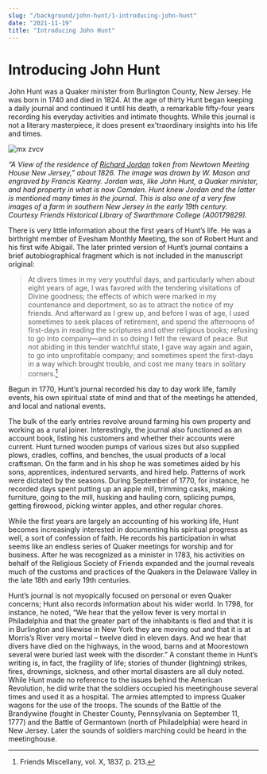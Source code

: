 ```yaml
---
slug: "/background/john-hunt/1-introducing-john-hunt"
date: "2021-11-19"
title: "Introducing John Hunt"
---
```


# Introducing John Hunt



John Hunt was a Quaker minister from Burlington County, New Jersey. He was born in 1740 and died in 1824. At the age of thirty Hunt began keeping a daily journal and continued it until his death, a remarkable fifty-four years recording his everyday activities and intimate thoughts. While this journal is not a literary masterpiece, it does present ex'traordinary insights into his life and times.

![mx zvcv](./images/image4.jpg )
 <!-- <p><figure>
  <img src="../images/image4.jpg" alt="Copperplate engraving of a short, stout man in a broad hat, holding a cane, standing in a yard bounded by a rail fence. In the background a cow rests on the ground in front of a two-story farm house and many trees." title="“A View of the residence of Richard Jordan taken from Newtown Meeting House New Jersey,” about 1826. The image was drawn by W. Mason and engraved by Francis Kearny. Jordan was, like John Hunt, a Quaker minister, and had property in what is now Camden. Hunt knew Jordan and the latter is mentioned several times in the journal. This is also one of a very few images of a farm in southern New Jersey in the early 19th century. Courtesy Friends Historical Library of Swarthmore College (A00179829)."/> -->
 <figcaption><i>“A View of the residence of <a href="/entities/w6gq882n">Richard Jordan</a> taken from Newtown Meeting House New Jersey,” about 1826. The image was drawn by W. Mason and engraved by Francis Kearny. Jordan was, like John Hunt, a Quaker minister, and had property in what is now Camden. Hunt knew Jordan and the latter is mentioned many times in the journal. This is also one of a very few images of a farm in southern New Jersey in the early 19th century. Courtesy Friends Historical Library of Swarthmore College (A00179829).</i></figcaption>
</figure></p>

There is very little information about the first years of Hunt’s life. He was a birthright member of Evesham Monthly Meeting, the son of Robert Hunt and his first wife Abigail. The later printed version of Hunt’s journal contains a brief autobiographical fragment which is not included in the manuscript original:
> At divers times in my very youthful days, and particularly when about eight years of age, I was favored with the tendering visitations of Divine goodness; the effects of which were marked in my countenance and deportment, so as to attract the notice of my friends. And afterward as I grew up, and before I was of age, I used sometimes to seek places of retirement, and spend the afternoons of first-days in reading the scriptures and other religious books; refusing to go into company—and in so doing I felt the reward of peace. But not abiding in this tender watchful state, I gave way again and again, to go into unprofitable company; and sometimes spent the first-days in a way which brought trouble, and cost me many tears in solitary corners.[^1]

Begun in 1770, Hunt’s journal recorded his day to day work life, family events, his own spiritual state of mind and that of the meetings he attended, and local and national events.

The bulk of the early entries revolve around farming his own property and working as a rural joiner. Interestingly, the journal also functioned as an account book, listing his customers and whether their accounts were current. Hunt turned wooden pumps of various sizes but also supplied plows, cradles, coffins, and benches, the usual products of a local craftsman. On the farm and in his shop he was sometimes aided by his sons, apprentices, indentured servants, and hired help. Patterns of work were dictated by the seasons. During September of 1770, for instance, he recorded days spent putting up an apple mill, trimming casks, making furniture, going to the mill, husking and hauling corn, splicing pumps, getting firewood, picking winter apples, and other regular chores.

While the first years are largely an accounting of his working life, Hunt becomes increasingly interested in documenting his spiritual progress as well, a sort of confession of faith. He records his participation in what seems like an endless series of Quaker meetings for worship and for business. After he was recognized as a minister in 1783, his activities on behalf of the Religious Society of Friends expanded and the journal reveals much of the customs and practices of the Quakers in the Delaware Valley in the late 18th and early 19th centuries.

Hunt’s journal is not myopically focused on personal or even Quaker concerns; Hunt also records information about his wider world. In 1798, for instance, he noted, “We hear that the yellow fever is very mortal in Philadelphia and that the greater part of the inhabitants is fled and that it is in Burlington and likewise in New York they are moving out and that it is at Morris’s River very mortal – twelve died in eleven days. And we hear that divers have died on the highways, in the wood, barns and at Moorestown several were buried last week with the disorder.” A constant theme in Hunt’s writing is, in fact, the fragility of life; stories of thunder (lightning) strikes, fires, drownings, sickness, and other mortal disasters are all duly noted. While Hunt made no reference to the issues behind the American Revolution, he did write that the soldiers occupied his meetinghouse several times and used it as a hospital. The armies attempted to impress Quaker wagons for the use of the troops. The sounds of the Battle of the Brandywine (fought in Chester County, Pennsylvania on September 11, 1777) and the Battle of Germantown (north of Philadelphia) were heard in New Jersey. Later the sounds of soldiers marching could be heard in the meetinghouse.

[^1]: Friends Miscellany, vol. X, 1837, p. 213.
